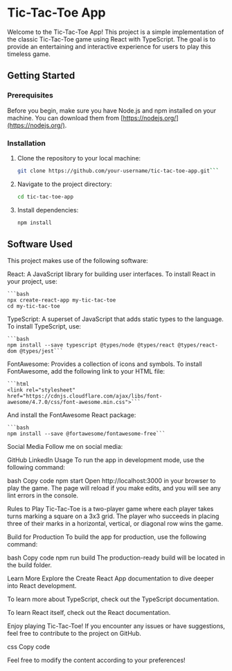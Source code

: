 <link rel="stylesheet" href="https://cdnjs.cloudflare.com/ajax/libs/font-awesome/4.7.0/css/font-awesome.min.css">


# Tic-Tac-Toe App

Welcome to the Tic-Tac-Toe App! This project is a simple implementation of the classic Tic-Tac-Toe game using React with TypeScript. 
The goal is to provide an entertaining and interactive experience for users to play this timeless game.

## Getting Started

### Prerequisites

Before you begin, make sure you have Node.js and npm installed on your machine. You can download them from [https://nodejs.org/](https://nodejs.org/).

### Installation

1. Clone the repository to your local machine:

   ```bash
   git clone https://github.com/your-username/tic-tac-toe-app.git```

2. Navigate to the project directory:

    ```bash
    cd tic-tac-toe-app
3. Install dependencies:

    ```bash
    npm install

## Software Used
This project makes use of the following software:

React: A JavaScript library for building user interfaces. To install React in your project, use:

    ```bash
    npx create-react-app my-tic-tac-toe
    cd my-tic-tac-toe

TypeScript: A superset of JavaScript that adds static types to the language. To install TypeScript, use:

    ```bash
    npm install --save typescript @types/node @types/react @types/react-dom @types/jest```

FontAwesome: Provides a collection of icons and symbols. To install FontAwesome, add the following link to your HTML file:

    ```html
    <link rel="stylesheet" href="https://cdnjs.cloudflare.com/ajax/libs/font-awesome/4.7.0/css/font-awesome.min.css">```

And install the FontAwesome React package:

    ```bash
    npm install --save @fortawesome/fontawesome-free```

Social Media
Follow me on social media:

GitHub
LinkedIn
Usage
To run the app in development mode, use the following command:

bash
Copy code
npm start
Open http://localhost:3000 in your browser to play the game. The page will reload if you make edits, and you will see any lint errors in the console.

Rules to Play
Tic-Tac-Toe is a two-player game where each player takes turns marking a square on a 3x3 grid. The player who succeeds in placing three of their marks in a horizontal, vertical, or diagonal row wins the game.

Build for Production
To build the app for production, use the following command:

bash
Copy code
npm run build
The production-ready build will be located in the build folder.

Learn More
Explore the Create React App documentation to dive deeper into React development.

To learn more about TypeScript, check out the TypeScript documentation.

To learn React itself, check out the React documentation.

Enjoy playing Tic-Tac-Toe! If you encounter any issues or have suggestions, feel free to contribute to the project on GitHub.

css
Copy code

Feel free to modify the content according to your preferences!
